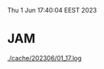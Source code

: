 Thu  1 Jun 17:40:04 EEST 2023
# JAM
<a href='./cache/202306/01_17.log'>./cache/202306/01_17.log</a>
